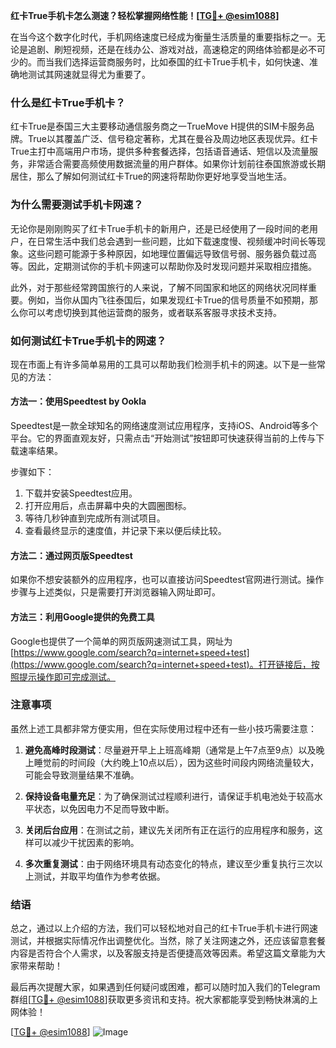 **红卡True手机卡怎么测速？轻松掌握网络性能！[[TG💪+ @esim1088](https://t.me/s/esim1088)]**

在当今这个数字化时代，手机网络速度已经成为衡量生活质量的重要指标之一。无论是追剧、刷短视频，还是在线办公、游戏对战，高速稳定的网络体验都是必不可少的。而当我们选择运营商服务时，比如泰国的红卡True手机卡，如何快速、准确地测试其网速就显得尤为重要了。

### 什么是红卡True手机卡？

红卡True是泰国三大主要移动通信服务商之一TrueMove H提供的SIM卡服务品牌。True以其覆盖广泛、信号稳定著称，尤其在曼谷及周边地区表现优异。红卡True主打中高端用户市场，提供多种套餐选择，包括语音通话、短信以及流量服务，非常适合需要高频使用数据流量的用户群体。如果你计划前往泰国旅游或长期居住，那么了解如何测试红卡True的网速将帮助你更好地享受当地生活。

### 为什么需要测试手机卡网速？

无论你是刚刚购买了红卡True手机卡的新用户，还是已经使用了一段时间的老用户，在日常生活中我们总会遇到一些问题，比如下载速度慢、视频缓冲时间长等现象。这些问题可能源于多种原因，如地理位置偏远导致信号弱、服务器负载过高等。因此，定期测试你的手机卡网速可以帮助你及时发现问题并采取相应措施。

此外，对于那些经常跨国旅行的人来说，了解不同国家和地区的网络状况同样重要。例如，当你从国内飞往泰国后，如果发现红卡True的信号质量不如预期，那么你可以考虑切换到其他运营商的服务，或者联系客服寻求技术支持。

### 如何测试红卡True手机卡的网速？

现在市面上有许多简单易用的工具可以帮助我们检测手机卡的网速。以下是一些常见的方法：

#### 方法一：使用Speedtest by Ookla

Speedtest是一款全球知名的网络速度测试应用程序，支持iOS、Android等多个平台。它的界面直观友好，只需点击“开始测试”按钮即可快速获得当前的上传与下载速率结果。

步骤如下：
1. 下载并安装Speedtest应用。
2. 打开应用后，点击屏幕中央的大圆圈图标。
3. 等待几秒钟直到完成所有测试项目。
4. 查看最终显示的速度值，并记录下来以便后续比较。

#### 方法二：通过网页版Speedtest

如果你不想安装额外的应用程序，也可以直接访问Speedtest官网进行测试。操作步骤与上述类似，只是需要打开浏览器输入网址即可。

#### 方法三：利用Google提供的免费工具

Google也提供了一个简单的网页版网速测试工具，网址为[https://www.google.com/search?q=internet+speed+test](https://www.google.com/search?q=internet+speed+test)。打开链接后，按照提示操作即可完成测试。

### 注意事项

虽然上述工具都非常方便实用，但在实际使用过程中还有一些小技巧需要注意：

1. **避免高峰时段测试**：尽量避开早上上班高峰期（通常是上午7点至9点）以及晚上睡觉前的时间段（大约晚上10点以后），因为这些时间段内网络流量较大，可能会导致测量结果不准确。
   
2. **保持设备电量充足**：为了确保测试过程顺利进行，请保证手机电池处于较高水平状态，以免因电力不足而导致中断。

3. **关闭后台应用**：在测试之前，建议先关闭所有正在运行的应用程序和服务，这样可以减少干扰因素的影响。

4. **多次重复测试**：由于网络环境具有动态变化的特点，建议至少重复执行三次以上测试，并取平均值作为参考依据。

### 结语

总之，通过以上介绍的方法，我们可以轻松地对自己的红卡True手机卡进行网速测试，并根据实际情况作出调整优化。当然，除了关注网速之外，还应该留意套餐内容是否符合个人需求，以及客服支持是否便捷高效等因素。希望这篇文章能为大家带来帮助！

最后再次提醒大家，如果遇到任何疑问或困难，都可以随时加入我们的Telegram群组[[TG💪+ @esim1088](https://t.me/s/esim1088)]获取更多资讯和支持。祝大家都能享受到畅快淋漓的上网体验！

[[TG💪+ @esim1088](https://t.me/s/esim1088)] ![Image](https://i.postimg.cc/4NQfJmqS/Snipaste-2025-05-13-00-14-12.png)